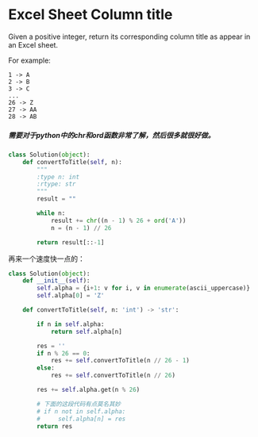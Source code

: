 # Excel Sheet Column title

Given a positive integer, return its corresponding column title as appear in an Excel sheet.

For example:

    1 -> A
    2 -> B
    3 -> C
    ...
    26 -> Z
    27 -> AA
    28 -> AB

##### 需要对于python中的chr和ord函数非常了解，然后很多就很好做。

```python
class Solution(object):
    def convertToTitle(self, n):
        """
        :type n: int
        :rtype: str
        """
        result = ""

        while n:
            result += chr((n - 1) % 26 + ord('A'))
            n = (n - 1) // 26

        return result[::-1]

```

再来一个速度快一点的：

```python
class Solution(object):
    def __init__(self):
        self.alpha = {i+1: v for i, v in enumerate(ascii_uppercase)}
        self.alpha[0] = 'Z'

    def convertToTitle(self, n: 'int') -> 'str':

        if n in self.alpha:
            return self.alpha[n]

        res = ''
        if n % 26 == 0:
            res += self.convertToTitle(n // 26 - 1)
        else:
            res += self.convertToTitle(n // 26)

        res += self.alpha.get(n % 26)

        # 下面的这段代码有点莫名其妙
        # if n not in self.alpha:
        #     self.alpha[n] = res
        return res
```
